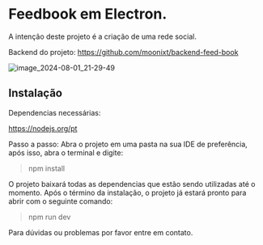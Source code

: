


# Feedbook em Electron.

A intenção deste projeto é a criação de uma rede social.

Backend do projeto: https://github.com/moonixt/backend-feed-book

![image_2024-08-01_21-29-49](https://github.com/user-attachments/assets/cdc42b02-46b3-4771-af2b-7182949f2343)

## Instalação

Dependencias necessárias:

https://nodejs.org/pt

Passo a passo:
Abra o projeto em uma pasta na sua IDE de preferência, após isso, abra o terminal e digite:

>npm install

O projeto baixará todas as dependencias que estão sendo utilizadas até o momento. Após o término da instalação, o projeto já estará pronto para abrir com o seguinte comando:

>npm run dev

Para dúvidas ou problemas por favor entre em contato.
